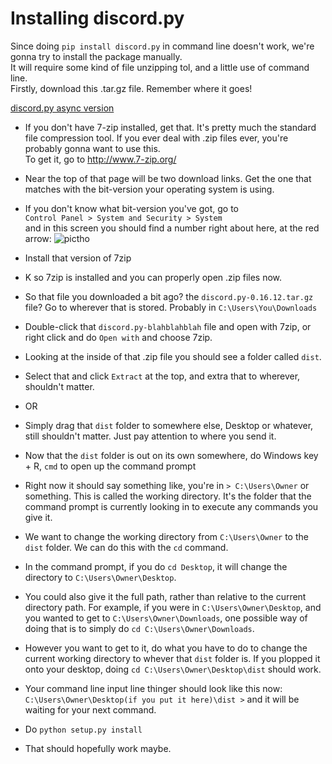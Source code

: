 # Installing discord.py
Since doing `pip install discord.py` in command line doesn't work, we're gonna try to install the package manually.  
It will require some kind of file unzipping tol, and a little use of command line.  
Firstly, download this .tar.gz file. Remember where it goes!  

[discord.py async version](https://github.com/Rapptz/discord.py/archive/async.zip)

- If you don't have 7-zip installed, get that. It's pretty much the standard file compression tool. If you ever deal with .zip files ever, you're probably gonna want to use this.  
To get it, go to http://www.7-zip.org/  
- Near the top of that page will be two download links. Get the one that matches with the bit-version your operating system is using.  
- If you don't know what bit-version you've got, go to  
`Control Panel > System and Security > System`  
and in this screen you should find a number right about here, at the red arrow:
![pictho](https://i.imgur.com/FgtnY8R.png)  
- Install that version of 7zip

- K so 7zip is installed and you can properly open .zip files now.  
- So that file you downloaded a bit ago? the `discord.py-0.16.12.tar.gz` file? Go to wherever that is stored. Probably in `C:\Users\You\Downloads`
- Double-click that `discord.py-blahblahblah` file and open with 7zip, or right click and do `Open with` and choose 7zip.
- Looking at the inside of that .zip file you should see a folder called `dist`.
- Select that and click `Extract` at the top, and extra that to wherever, shouldn't matter.
- OR
- Simply drag that `dist` folder to somewhere else, Desktop or whatever, still shouldn't matter. Just pay attention to where you send it.
   
- Now that the `dist` folder is out on its own somewhere, do Windows key + R, `cmd` to open up the command prompt
- Right now it should say something like, you're in `> C:\Users\Owner` or something. This is called the working directory. It's the folder that the command prompt is currently looking in to execute any commands you give it.
- We want to change the working directory from `C:\Users\Owner` to the `dist` folder. We can do this with the `cd` command.
- In the command prompt, if you do `cd Desktop`, it will change the directory to `C:\Users\Owner\Desktop`.
- You could also give it the full path, rather than relative to the current directory path. For example, if you were in `C:\Users\Owner\Desktop`, and you wanted to get to `C:\Users\Owner\Downloads`, one possible way of doing that is to simply do `cd C:\Users\Owner\Downloads`.
- However you want to get to it, do what you have to do to change the current working directory to whever that `dist` folder is. If you plopped it onto your desktop, doing `cd C:\Users\Owner\Desktop\dist` should work.
  
- Your command line input line thinger should look like this now: `C:\Users\Owner\Desktop(if you put it here)\dist >` and it will be waiting for your next command.
- Do `python setup.py install`
- That should hopefully work maybe.
